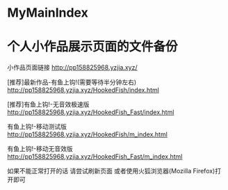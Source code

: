 ﻿# MyMainIndex
# 个人小作品展示页面的文件备份
小作品页面链接
http://pp158825968.yzjia.xyz/

[推荐]最新作品-有鱼上钩!(需要等待半分钟左右)
http://pp158825968.yzjia.xyz/HookedFish/index.html

[推荐]有鱼上钩!-无音效极速版
http://pp158825968.yzjia.xyz/HookedFish_Fast/index.html

有鱼上钩!-移动测试版
http://pp158825968.yzjia.xyz/HookedFish/m_index.html

有鱼上钩!-移动无音效版
http://pp158825968.yzjia.xyz/HookedFish_Fast/m_index.html

如果不能正常打开的话 请尝试刷新页面 或者使用火狐浏览器(Mozilla Firefox)打开即可